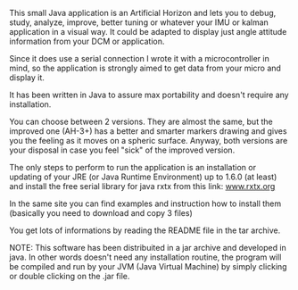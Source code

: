 This small Java application is an Artificial Horizon and lets you to debug, study, analyze, improve, better tuning or whatever your IMU or kalman application in a visual way.
It could be adapted to display just angle attitude information from your DCM or application.

Since it does use a serial connection I wrote it with a microcontroller in mind, so the application is strongly aimed to get data from your micro and display it.

It has been written in Java to assure max portability and doesn't require any installation.

You can choose between 2 versions. They are almost the same, but the improved one (AH-3+) has a better and smarter markers drawing and gives you the feeling as it moves on a spheric surface.
Anyway, both versions are your disposal in case you feel "sick" of the improved version.

The only steps to perform to run the application is an installation or updating of your JRE (or Java Runtime Environment) up to 1.6.0 (at least) and install the free serial library for java rxtx from this link: www.rxtx.org

In the same site you can find examples and instruction how to install them (basically you need to download and copy 3 files)

You get lots of informations by reading the README file in the tar archive.

NOTE:
This software has been distribuited in a jar archive and developed in java.
In other words doesn't need any installation routine, the program will be compiled and run by your JVM (Java Virtual Machine) by simply clicking or double clicking on the .jar file.